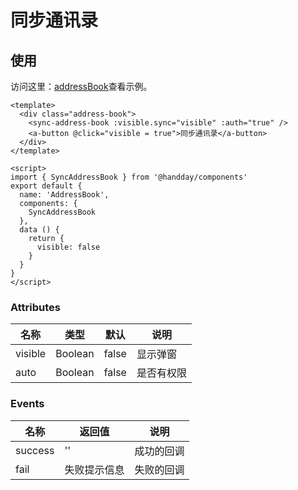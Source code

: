 # 同步通讯录

## 使用
访问这里：<a href="/addressBook" target="_blank">addressBook</a>查看示例。

```vue
<template>
  <div class="address-book">
    <sync-address-book :visible.sync="visible" :auth="true" />
    <a-button @click="visible = true">同步通讯录</a-button>
  </div>
</template>

<script>
import { SyncAddressBook } from '@handday/components'
export default {
  name: 'AddressBook',
  components: {
    SyncAddressBook
  },
  data () {
    return {
      visible: false
    }
  }
}
</script>
```

### Attributes
| 名称 | 类型 | 默认 | 说明 |
| --- | --- | --- | --- |
| visible | Boolean | false | 显示弹窗 |
| auto | Boolean | false | 是否有权限 |

### Events
| 名称 | 返回值 | 说明 |
| --- | --- | --- |
| success | '' | 成功的回调 |
| fail | 失败提示信息 | 失败的回调 |
